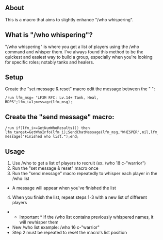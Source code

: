 ## About
This is a macro that aims to slightly enhance "/who whispering".

## What is "/who whispering"?

"/who whispering" is where you get a list of players using the /who command and whisper them. I've always found this method to be the quickest and easiest way to build a group, especially when you're looking for specific roles; notably tanks and healers.

## Setup
 

Create the "set message & reset" macro 
edit the message between the " ":
```
/run lfm_msg= "LF3M RFC: Lv.14+ Tank, Heal, RDPS";lfm_i=1;message(lfm_msg);
```
## Create the "send message" macro:
```
/run if(lfm_i<=GetNumWhoResults()) then lfm_target=GetWhoInfo(lfm_i);SendChatMessage(lfm_msg,"WHISPER",nil,lfm_target);lfm_i=lfm_i+1;else message("Finished who list.");end;
```

## Usage
 

1. Use /who to get a list of players to recruit (ex. /who 18 c-"warrior")<br/>
2. Run the "set message & reset" macro once<br/>
3. Run the "send message" macro repeatedly to whisper each player in the /who list<br/>
- A message will appear when you've finished the list<br/>
4. When you finish the list, repeat steps 1-3 with a new list of different players<br/>
- * Important * If the /who list contains previously whispered names, it will rewhisper them<br/>
- New /who list example: /who 16 c-"warrior"<br/>
- Step 2 must be repeated to reset the macro's list position<br/>